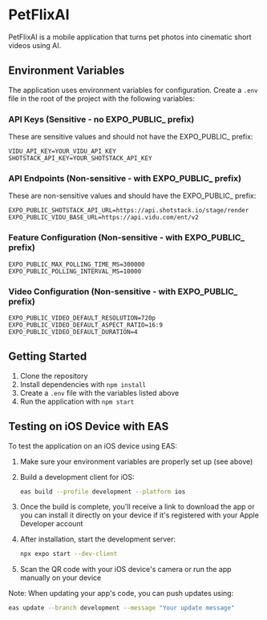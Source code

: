 # PetFlixAI

PetFlixAI is a mobile application that turns pet photos into cinematic short videos using AI.

## Environment Variables

The application uses environment variables for configuration. Create a `.env` file in the root of the project with the following variables:

### API Keys (Sensitive - no EXPO_PUBLIC_ prefix)

These are sensitive values and should not have the EXPO_PUBLIC_ prefix:

```
VIDU_API_KEY=YOUR_VIDU_API_KEY
SHOTSTACK_API_KEY=YOUR_SHOTSTACK_API_KEY
```

### API Endpoints (Non-sensitive - with EXPO_PUBLIC_ prefix)

These are non-sensitive values and should have the EXPO_PUBLIC_ prefix:

```
EXPO_PUBLIC_SHOTSTACK_API_URL=https://api.shotstack.io/stage/render
EXPO_PUBLIC_VIDU_BASE_URL=https://api.vidu.com/ent/v2
```

### Feature Configuration (Non-sensitive - with EXPO_PUBLIC_ prefix)

```
EXPO_PUBLIC_MAX_POLLING_TIME_MS=300000
EXPO_PUBLIC_POLLING_INTERVAL_MS=10000
```

### Video Configuration (Non-sensitive - with EXPO_PUBLIC_ prefix)

```
EXPO_PUBLIC_VIDEO_DEFAULT_RESOLUTION=720p
EXPO_PUBLIC_VIDEO_DEFAULT_ASPECT_RATIO=16:9
EXPO_PUBLIC_VIDEO_DEFAULT_DURATION=4
```

## Getting Started

1. Clone the repository
2. Install dependencies with `npm install`
3. Create a `.env` file with the variables listed above
4. Run the application with `npm start`

## Testing on iOS Device with EAS

To test the application on an iOS device using EAS:

1. Make sure your environment variables are properly set up (see above)
2. Build a development client for iOS:
   ```bash
   eas build --profile development --platform ios
   ```
3. Once the build is complete, you'll receive a link to download the app or you can install it directly on your device if it's registered with your Apple Developer account

4. After installation, start the development server:
   ```bash
   npx expo start --dev-client
   ```

5. Scan the QR code with your iOS device's camera or run the app manually on your device

Note: When updating your app's code, you can push updates using:
```bash
eas update --branch development --message "Your update message"
``` 